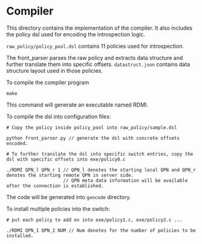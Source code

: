 # Compiler

This directory contains the implementation of the compiler. It also includes the policy dsl used for encoding the introspection logic.

``raw_policy/policy_pool.dsl`` contains 11 policies used for introspection.

The front_parser parses the raw policy and extracts data structure and further translate them into specific offsets.
``datastruct.json`` contains data structure layout used in those policies. 

To compile the compiler program
```
make
```
This command will generate an executable named RDMI.

To compile the dsl into configuration files:
```
# Copy the policy inside policy_pool into raw_policy/sample.dsl

python front_parser.py // generate the dsl with concrete offsets encoded.

# To further translate the dsl into specific switch entries, copy the dsl with specific offsets into exe/policy0.c

./RDMI QPN_l QPN_r 1 // QPN_l denotes the starting local QPN and QPN_r denotes the starting remote QPN in server side.
                     // QPN meta data information will be available after the connection is established.
```
 The code will be generated into ``gencode`` directory.

To install multiple policies into the switch:
```
# put each policy to add on into exe/policy1.c, exe/policy2.c ...

./RDMI QPN_1 QPN_2 NUM // Num denotes for the number of policies to be installed.
```
